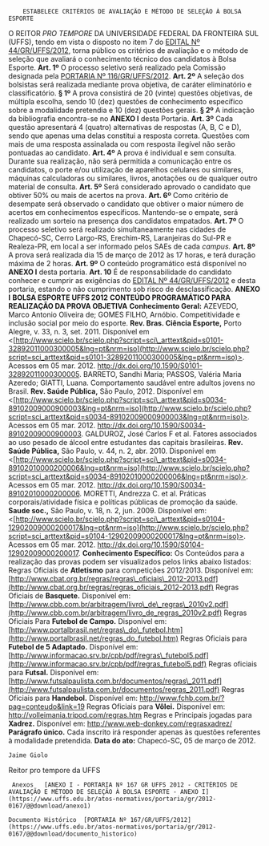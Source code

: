         ESTABELECE CRITÉRIOS DE AVALIAÇÃO E MÉTODO DE SELEÇÃO À BOLSA ESPORTE  

 O REITOR *PRO TEMPORE*  DA UNIVERSIDADE FEDERAL DA FRONTEIRA SUL (UFFS), tendo em vista o disposto no item 7 do [EDITAL Nº 44/GR/UFFS/2012](https://www.uffs.edu.br/atos-normativos/edital/gr/2012-0044), torna público os critérios de avaliação e o método de seleção que avaliará o conhecimento técnico dos candidatos à Bolsa Esporte.   **Art. 1º**  O processo seletivo será realizado pela Comissão designada pela [PORTARIA Nº 116/GR/UFFS/2012](https://www.uffs.edu.br/atos-normativos/portaria/gr/2012-0116).   **Art. 2º**  A seleção dos bolsistas será realizada mediante prova objetiva, de caráter eliminatório e classificatório. **§ 1º**  A prova consistirá de 20 (vinte) questões objetivas, de múltipla escolha, sendo 10 (dez) questões de conhecimento específico sobre a modalidade pretendia e 10 (dez) questões gerais. **§ 2º**  A indicação da bibliografia encontra-se no **ANEXO I**  desta Portaria.   **Art. 3º**  Cada questão apresentará 4 (quatro) alternativas de respostas (A, B, C e D), sendo que apenas uma delas constitui a resposta correta. Questões com mais de uma resposta assinalada ou com resposta ilegível não serão pontuadas ao candidato.   **Art. 4º**  A prova é individual e sem consulta. Durante sua realização, não será permitida a comunicação entre os candidatos, o porte e/ou utilização de aparelhos celulares ou similares, máquinas calculadoras ou similares, livros, anotações ou de qualquer outro material de consulta.   **Art. 5º**  Será considerado aprovado o candidato que obtiver 50% ou mais de acertos na prova.   **Art. 6º**  Como critério de desempate será observado o candidato que obtiver o maior número de acertos em conhecimentos específicos. Mantendo-se o empate, será realizado um sorteio na presença dos candidatos empatados.   **Art. 7º**  O processo seletivo será realizado simultaneamente nas cidades de Chapecó-SC, Cerro Largo-RS, Erechim-RS, Laranjeiras do Sul-PR e Realeza-PR, em local a ser informado pelos SAEs de cada *campus.*   **Art. 8º**  A prova será realizada dia 15 de março de 2012 às 17 horas, e terá duração máxima de 2 horas.   **Art. 9º**  O conteúdo programático está disponível no **ANEXO I**  desta portaria.   **Art. 10**  É de responsabilidade do candidato conhecer e cumprir as exigências do [EDITAL Nº 44/GR/UFFS/2012](https://www.uffs.edu.br/atos-normativos/edital/gr/2012-0044) e desta portaria, estando o não cumprimento sob risco de desclassificação. **ANEXO I**  **BOLSA ESPORTE UFFS 2012**  **CONTEÚDO PROGRAMÁTICO PARA REALIZAÇÃO DA PROVA OBJETIVA**  **Conhecimento Geral:** AZEVEDO, Marco Antonio Oliveira de; GOMES FILHO, Arnóbio. Competitividade e inclusão social por meio do esporte. **Rev. Bras. Ciência Esporte,** Porto Alegre, v. 33, n. 3, set. 2011. Disponível em <[http://www.scielo.br/scielo.php?script=sci\_arttext&pid=s0101-32892011000300005&lng=pt&nrm=iso](http://www.scielo.br/scielo.php?script=sci_arttext&pid=s0101-32892011000300005&lng=pt&nrm=iso)>. Acessos em 05 mar. 2012. http://dx.doi.org/10.1590/S0101-32892011000300005. BARRETO, Sandhi Maria; PASSOS, Valéria Maria Azeredo; GIATTI, Luana. Comportamento saudável entre adultos jovens no Brasil. **Rev. Saúde Pública,** São Paulo, 2012. Disponível em <[http://www.scielo.br/scielo.php?script=sci\_arttext&pid=s0034-89102009000900003&lng=pt&nrm=iso](http://www.scielo.br/scielo.php?script=sci_arttext&pid=s0034-89102009000900003&lng=pt&nrm=iso)>. Acessos em 05 mar. 2012. http://dx.doi.org/10.1590/S0034-89102009000900003. GALDUROZ, José Carlos F et al. Fatores associados ao uso pesado de álcool entre estudantes das capitais brasileiras. **Rev. Saúde Pública,** São Paulo, v. 44, n. 2, abr. 2010. Disponível em <[http://www.scielo.br/scielo.php?script=sci\_arttext&pid=s0034-89102010000200006&lng=pt&nrm=iso](http://www.scielo.br/scielo.php?script=sci_arttext&pid=s0034-89102010000200006&lng=pt&nrm=iso)>. Acessos em 05 mar. 2012. http://dx.doi.org/10.1590/S0034-89102010000200006. MORETTI, Andrezza C. et al. Práticas corporais/atividade física e políticas públicas de promoção da saúde. **Saude soc.,** São Paulo, v. 18, n. 2, jun. 2009. Disponível em: <[http://www.scielo.br/scielo.php?script=sci\_arttext&pid=s0104-12902009000200017&lng=pt&nrm=iso](http://www.scielo.br/scielo.php?script=sci_arttext&pid=s0104-12902009000200017&lng=pt&nrm=iso)>. Acessos em 05 mar. 2012. http://dx.doi.org/10.1590/S0104-12902009000200017.  **Conhecimento Específico:** Os Conteúdos para a realização das provas podem ser visualizados pelos links abaixo listados: Regras Oficiais de **Atletismo**  para competições 2012/2013. Disponível em: [http://www.cbat.org.br/regras/regras\_oficiais\_2012-2013.pdf](http://www.cbat.org.br/regras/regras_oficiais_2012-2013.pdf) Regras Oficiais de **Basquete.**  Disponível em: [http://www.cbb.com.br/arbitragem/livro\_de\_regras\_2010v2.pdf](http://www.cbb.com.br/arbitragem/livro_de_regras_2010v2.pdf) Regras Oficiais Para **Futebol de Campo.**  Disponível em: [http://www.portalbrasil.net/regras\_do\_futebol.htm](http://www.portalbrasil.net/regras_do_futebol.htm) Regras Oficiais para **Futebol de 5 Adaptado.**  Disponível em: [http://www.informacao.srv.br/cpb/pdf/regras\_futebol5.pdf](http://www.informacao.srv.br/cpb/pdf/regras_futebol5.pdf) Regras oficiais para **Futsal.**  Disponível em: [http://www.futsalpaulista.com.br/documentos/regras\_2011.pdf](http://www.futsalpaulista.com.br/documentos/regras_2011.pdf) Regras Oficiais para **Handebol.**  Disponível em: <http://www.fchb.com.br/?pag=conteudo&link=19> Regras Oficiais para **Vôlei.**  Disponível em: http://volleimania.tripod.com/regras.htm Regras e Principais jogadas para **Xadrez.**  Disponível em: <http://www.web-donkey.com/regrasxadrez/> **Parágrafo único.**  Cada inscrito irá responder apenas às questões referentes à modalidade pretendida.        **Data do ato:** Chapecó-SC, 05 de março de 2012.   
 

    Jaime Giolo   
 Reitor pro tempore da UFFS 

     Anexos   [ANEXO I - PORTARIA Nº 167 GR UFFS 2012 - CRITÉRIOS DE AVALIAÇÃO E MÉTODO DE SELEÇÃO À BOLSA ESPORTE - ANEXO I](https://www.uffs.edu.br/atos-normativos/portaria/gr/2012-0167/@@download/anexo1)  

    Documento Histórico  [PORTARIA Nº 167/GR/UFFS/2012](https://www.uffs.edu.br/atos-normativos/portaria/gr/2012-0167/@@download/documento_historico)     
      
